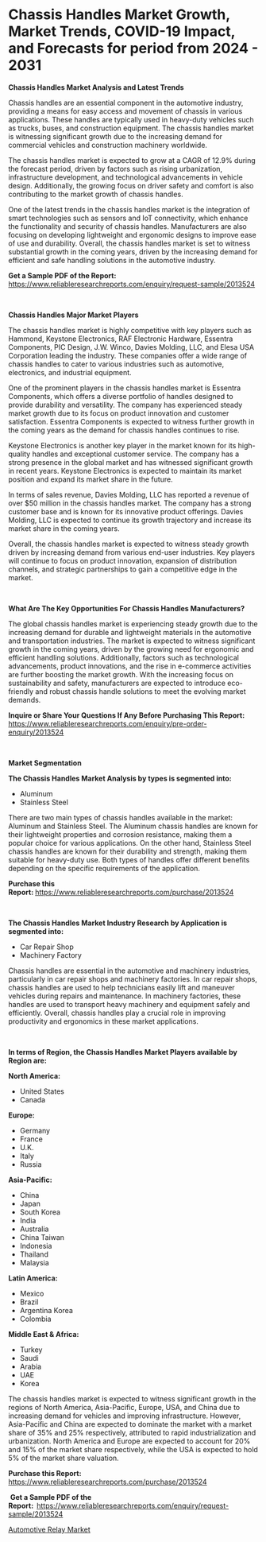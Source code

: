 <p><h1>Chassis Handles Market Growth, Market Trends, COVID-19 Impact, and Forecasts for period from 2024 - 2031</h1></p><p><strong>Chassis Handles Market Analysis and Latest Trends</strong></p>
<p><p>Chassis handles are an essential component in the automotive industry, providing a means for easy access and movement of chassis in various applications. These handles are typically used in heavy-duty vehicles such as trucks, buses, and construction equipment. The chassis handles market is witnessing significant growth due to the increasing demand for commercial vehicles and construction machinery worldwide.</p><p>The chassis handles market is expected to grow at a CAGR of 12.9% during the forecast period, driven by factors such as rising urbanization, infrastructure development, and technological advancements in vehicle design. Additionally, the growing focus on driver safety and comfort is also contributing to the market growth of chassis handles.</p><p>One of the latest trends in the chassis handles market is the integration of smart technologies such as sensors and IoT connectivity, which enhance the functionality and security of chassis handles. Manufacturers are also focusing on developing lightweight and ergonomic designs to improve ease of use and durability. Overall, the chassis handles market is set to witness substantial growth in the coming years, driven by the increasing demand for efficient and safe handling solutions in the automotive industry.</p></p>
<p><strong>Get a Sample PDF of the Report:&nbsp;</strong> <a href="https://www.reliableresearchreports.com/enquiry/request-sample/2013524">https://www.reliableresearchreports.com/enquiry/request-sample/2013524</a></p>
<p>&nbsp;</p>
<p><strong>Chassis Handles Major Market Players</strong></p>
<p><p>The chassis handles market is highly competitive with key players such as Hammond, Keystone Electronics, RAF Electronic Hardware, Essentra Components, PIC Design, J.W. Winco, Davies Molding, LLC, and Elesa USA Corporation leading the industry. These companies offer a wide range of chassis handles to cater to various industries such as automotive, electronics, and industrial equipment.</p><p>One of the prominent players in the chassis handles market is Essentra Components, which offers a diverse portfolio of handles designed to provide durability and versatility. The company has experienced steady market growth due to its focus on product innovation and customer satisfaction. Essentra Components is expected to witness further growth in the coming years as the demand for chassis handles continues to rise.</p><p>Keystone Electronics is another key player in the market known for its high-quality handles and exceptional customer service. The company has a strong presence in the global market and has witnessed significant growth in recent years. Keystone Electronics is expected to maintain its market position and expand its market share in the future.</p><p>In terms of sales revenue, Davies Molding, LLC has reported a revenue of over $50 million in the chassis handles market. The company has a strong customer base and is known for its innovative product offerings. Davies Molding, LLC is expected to continue its growth trajectory and increase its market share in the coming years.</p><p>Overall, the chassis handles market is expected to witness steady growth driven by increasing demand from various end-user industries. Key players will continue to focus on product innovation, expansion of distribution channels, and strategic partnerships to gain a competitive edge in the market.</p></p>
<p>&nbsp;</p>
<p><strong>What Are The Key Opportunities For Chassis Handles Manufacturers?</strong></p>
<p><p>The global chassis handles market is experiencing steady growth due to the increasing demand for durable and lightweight materials in the automotive and transportation industries. The market is expected to witness significant growth in the coming years, driven by the growing need for ergonomic and efficient handling solutions. Additionally, factors such as technological advancements, product innovations, and the rise in e-commerce activities are further boosting the market growth. With the increasing focus on sustainability and safety, manufacturers are expected to introduce eco-friendly and robust chassis handle solutions to meet the evolving market demands.</p></p>
<p><strong>Inquire or Share Your Questions If Any Before Purchasing This Report:</strong> <a href="https://www.reliableresearchreports.com/enquiry/pre-order-enquiry/2013524">https://www.reliableresearchreports.com/enquiry/pre-order-enquiry/2013524</a></p>
<p>&nbsp;</p>
<p><strong>Market Segmentation</strong></p>
<p><strong>The Chassis Handles Market Analysis by types is segmented into:</strong></p>
<p><ul><li>Aluminum</li><li>Stainless Steel</li></ul></p>
<p><p>There are two main types of chassis handles available in the market: Aluminum and Stainless Steel. The Aluminum chassis handles are known for their lightweight properties and corrosion resistance, making them a popular choice for various applications. On the other hand, Stainless Steel chassis handles are known for their durability and strength, making them suitable for heavy-duty use. Both types of handles offer different benefits depending on the specific requirements of the application.</p></p>
<p><strong>Purchase this Report:&nbsp;</strong><a href="https://www.reliableresearchreports.com/purchase/2013524">https://www.reliableresearchreports.com/purchase/2013524</a></p>
<p>&nbsp;</p>
<p><strong>The Chassis Handles Market Industry Research by Application is segmented into:</strong></p>
<p><ul><li>Car Repair Shop</li><li>Machinery Factory</li></ul></p>
<p><p>Chassis handles are essential in the automotive and machinery industries, particularly in car repair shops and machinery factories. In car repair shops, chassis handles are used to help technicians easily lift and maneuver vehicles during repairs and maintenance. In machinery factories, these handles are used to transport heavy machinery and equipment safely and efficiently. Overall, chassis handles play a crucial role in improving productivity and ergonomics in these market applications.</p></p>
<p>&nbsp;</p>
<p><strong>In terms of Region, the Chassis Handles Market Players available by Region are:</strong></p>
<p>
    <p> <strong> North America: </strong>
        <ul>
            <li>United States</li>
            <li>Canada</li>
        </ul>
        </p> 
    <p> <strong> Europe: </strong>
        <ul>
            <li>Germany</li>
            <li>France</li>
            <li>U.K.</li>
            <li>Italy</li>
            <li>Russia</li>
        </ul>
        </p> 
    <p> <strong> Asia-Pacific: </strong>
        <ul>
            <li>China</li>
            <li>Japan</li>
            <li>South Korea</li>
            <li>India</li>
            <li>Australia</li>
            <li>China Taiwan</li>
            <li>Indonesia</li>
            <li>Thailand</li>
            <li>Malaysia</li>
        </ul>
        </p> 
    <p> <strong> Latin America: </strong>
        <ul>
            <li>Mexico</li>
            <li>Brazil</li>
            <li>Argentina Korea</li>
            <li>Colombia</li>
        </ul>
        </p> 
    <p> <strong> Middle East & Africa: </strong>
        <ul>
            <li>Turkey</li>
            <li>Saudi</li>
            <li>Arabia</li>
            <li>UAE</li>
            <li>Korea</li>
        </ul>
    </p>
    </p>
<p><p>The chassis handles market is expected to witness significant growth in the regions of North America, Asia-Pacific, Europe, USA, and China due to increasing demand for vehicles and improving infrastructure. However, Asia-Pacific and China are expected to dominate the market with a market share of 35% and 25% respectively, attributed to rapid industrialization and urbanization. North America and Europe are expected to account for 20% and 15% of the market share respectively, while the USA is expected to hold 5% of the market share valuation.</p></p>
<p><strong>Purchase this Report: </strong><a href="https://www.reliableresearchreports.com/purchase/2013524">https://www.reliableresearchreports.com/purchase/2013524</a></p>
<p>&nbsp;<strong>Get a Sample PDF of the Report:&nbsp;&nbsp;</strong><a href="https://www.reliableresearchreports.com/enquiry/request-sample/2013524">https://www.reliableresearchreports.com/enquiry/request-sample/2013524</a></p>
<p><strong></strong></p>
<p><p><a href="https://fearless-okapi-6c8.notion.site/Automotive-Relay-Market-Size-Global-Industry-Overview-Market-Segmentation-and-Forecast-2024-to-20-161abecccf0044a4bd8f304d4f9f97d3">Automotive Relay Market</a></p></p>